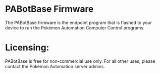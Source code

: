 # PABotBase Firmware

The PABotBase firmware is the endpoint program that is flashed to your device to run the Pokémon Automation Computer Control programs.


# Licensing:

PABotBase is free for non-commercial use only. For all other uses, please contact the Pokémon Automation server admins.
